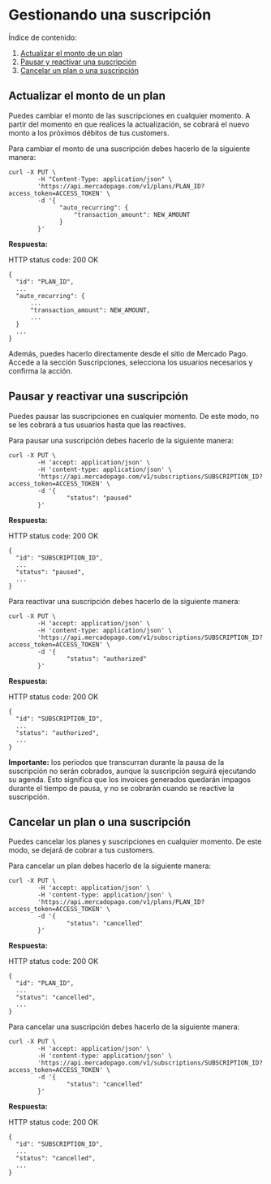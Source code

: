 # Gestionando una suscripción

Índice de contenido:

1. [Actualizar el monto de un plan]()
2. [Pausar y reactivar una suscripción]()
3. [Cancelar un plan o una suscripción]()


## Actualizar el monto de un plan

Puedes cambiar el monto de las suscripciones en cualquier momento. A partir del momento en que realices la actualización, se cobrará el nuevo monto a los próximos débitos de tus customers.

Para cambiar el monto de una suscripción debes hacerlo de la siguiente manera:

```curl
curl -X PUT \
        -H "Content-Type: application/json" \
        'https://api.mercadopago.com/v1/plans/PLAN_ID?access_token=ACCESS_TOKEN' \
        -d '{
              "auto_recurring": {
                  "transaction_amount": NEW_AMOUNT
              }
        }'
```

**Respuesta:**


HTTP status code: 200 OK

```curl
{
  "id": "PLAN_ID",
  ...
  "auto_recurring": {
      ...
      "transaction_amount": NEW_AMOUNT,
      ...
  }
  ...
}
```

Además, puedes hacerlo directamente desde el sitio de Mercado Pago. Accede a la sección Suscripciones, selecciona los usuarios necesarios y confirma la acción.

## Pausar y reactivar una suscripción

Puedes pausar las suscripciones en cualquier momento. De este modo, no se les cobrará a tus usuarios hasta que las reactives.

Para pausar una suscripción debes hacerlo de la siguiente manera:

```curl
curl -X PUT \
        -H 'accept: application/json' \
        -H 'content-type: application/json' \
        'https://api.mercadopago.com/v1/subscriptions/SUBSCRIPTION_ID?access_token=ACCESS_TOKEN' \
        -d '{
                "status": "paused"
        }'
```

**Respuesta:**

HTTP status code: 200 OK

```curl
{
  "id": "SUBSCRIPTION_ID",
  ...
  "status": "paused",
  ...
}
```

Para reactivar una suscripción debes hacerlo de la siguiente manera:

```curl
curl -X PUT \
        -H 'accept: application/json' \
        -H 'content-type: application/json' \
        'https://api.mercadopago.com/v1/subscriptions/SUBSCRIPTION_ID?access_token=ACCESS_TOKEN' \
        -d '{
                "status": "authorized"
        }'
```

**Respuesta:**

HTTP status code: 200 OK

```curl
{
  "id": "SUBSCRIPTION_ID",
  ...
  "status": "authorized",
  ...
}
```

**Importante:** los períodos que transcurran durante la pausa de la suscripción no serán cobrados, aunque la suscripción seguirá ejecutando su agenda. Esto significa que los invoices generados quedarán impagos durante el tiempo de pausa, y no se cobrarán cuando se reactive la suscripción.

## Cancelar un plan o una suscripción

Puedes cancelar los planes y suscripciones en cualquier momento. De este modo, se dejará de cobrar a tus customers.

Para cancelar un plan debes hacerlo de la siguiente manera:

```curl
curl -X PUT \
        -H 'accept: application/json' \
        -H 'content-type: application/json' \
        'https://api.mercadopago.com/v1/plans/PLAN_ID?access_token=ACCESS_TOKEN' \
        -d '{
                "status": "cancelled"
        }'
```

**Respuesta:** 

HTTP status code: 200 OK

```curl
{
  "id": "PLAN_ID",
  ...
  "status": "cancelled",
  ...
}
```

Para cancelar una suscripción debes hacerlo de la siguiente manera:

```curl
curl -X PUT \
        -H 'accept: application/json' \
        -H 'content-type: application/json' \
        'https://api.mercadopago.com/v1/subscriptions/SUBSCRIPTION_ID?access_token=ACCESS_TOKEN' \
        -d '{
                "status": "cancelled"
        }'
```

**Respuesta:**

HTTP status code: 200 OK

```curl
{
  "id": "SUBSCRIPTION_ID",
  ...
  "status": "cancelled",
  ...
}
```
